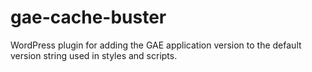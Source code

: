 gae-cache-buster
================

WordPress plugin for adding the GAE application version to the default version string used in styles and scripts.
